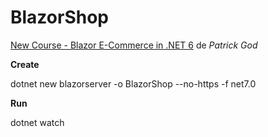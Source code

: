 # BlazorShop

[New Course - Blazor E-Commerce in .NET 6](https://www.youtube.com/watch?v=d8LObmppBdw) de *Patrick God*

**Create**

dotnet new blazorserver -o BlazorShop --no-https -f net7.0

**Run**

dotnet watch